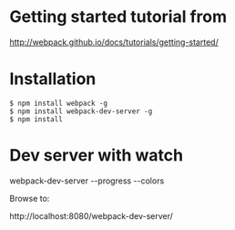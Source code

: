 # Getting started tutorial from

http://webpack.github.io/docs/tutorials/getting-started/

# Installation

    $ npm install webpack -g
    $ npm install webpack-dev-server -g
    $ npm install

# Dev server with watch

webpack-dev-server --progress --colors

Browse to:

http://localhost:8080/webpack-dev-server/